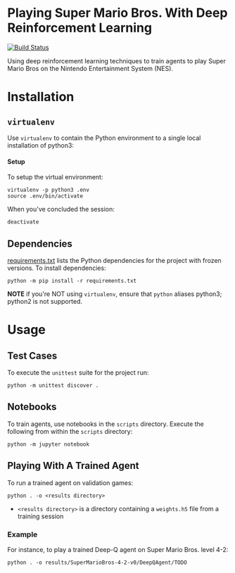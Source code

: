 # Playing Super Mario Bros. With Deep Reinforcement Learning

[![Build Status](https://travis-ci.com/Kautenja/playing-mario-with-deep-reinforcement-learning.svg?branch=master)](https://travis-ci.com/Kautenja/playing-mario-with-deep-reinforcement-learning)

Using deep reinforcement learning techniques to train agents to play Super
Mario Bros on the Nintendo Entertainment System (NES).

# Installation

## `virtualenv`

Use `virtualenv` to contain the Python environment to a single local
installation of python3:

#### Setup

To setup the virtual environment:

```shell
virtualenv -p python3 .env
source .env/bin/activate
```

When you've concluded the session:

```shell
deactivate
```

## Dependencies

[requirements.txt](requirements.txt) lists the Python dependencies for the
project with frozen versions. To install dependencies:

```shell
python -m pip install -r requirements.txt
```

**NOTE** if you're NOT using `virtualenv`, ensure that `python` aliases
python3; python2 is not supported.

# Usage

## Test Cases

To execute the `unittest` suite for the project run:

```shell
python -m unittest discover .
```

## Notebooks

To train agents, use notebooks in the `scripts` directory. Execute the
following from within the `scripts` directory:

```shell
python -m jupyter notebook
```

## Playing With A Trained Agent

To run a trained agent on validation games:

```shell
python . -o <results directory>
```

-   `<results directory>` is a directory containing a `weights.h5` file from
    a training session

### Example

For instance, to play a trained Deep-Q agent on Super Mario Bros. level 4-2:

```shell
python . -o results/SuperMarioBros-4-2-v0/DeepQAgent/TODO
```
